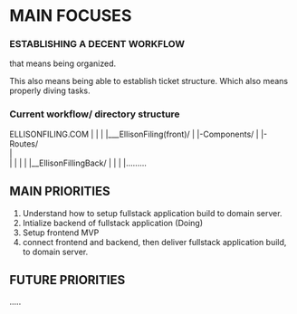 # MAIN FOCUSES  

### ESTABLISHING A DECENT WORKFLOW 

that means being organized.  

This also means being able to establish ticket structure. Which also means properly diving tasks.


### Current workflow/ directory structure 
ELLISONFILING.COM
|
|
| 
|___EllisonFiling(front)/
|            |-Components/
|            |-Routes/      
|           
|
|
|
|
|__EllisonFillingBack/ 
           |
           |
           |
           |.........             


## MAIN PRIORITIES 


1. Understand how to setup fullstack application build to domain server.  
2. Intialize backend of fullstack application (Doing) 
3. Setup frontend MVP  
4. connect frontend and backend, then deliver fullstack application build, to domain server.  



## FUTURE PRIORITIES 


.....